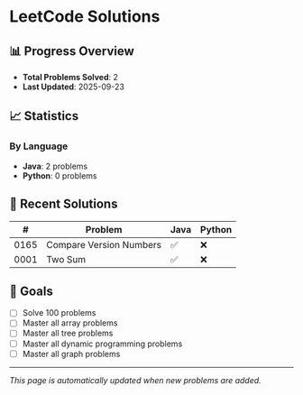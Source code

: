 # LeetCode Solutions

## 📊 Progress Overview

- **Total Problems Solved**: 2
- **Last Updated**: 2025-09-23

## 📈 Statistics

### By Language
- **Java**: 2 problems
- **Python**: 0 problems

## 📝 Recent Solutions

| # | Problem | Java | Python |
|---|---------|------|--------|
| 0165 | Compare Version Numbers | ✅ | ❌ |
| 0001 | Two Sum | ✅ | ❌ |

## 🎯 Goals

- [ ] Solve 100 problems
- [ ] Master all array problems
- [ ] Master all tree problems
- [ ] Master all dynamic programming problems
- [ ] Master all graph problems

---

*This page is automatically updated when new problems are added.*